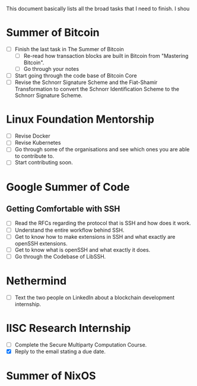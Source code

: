 This document basically lists all the broad tasks that I need to finish. I shou
# Summer of Bitcoin
- [ ] Finish the last task in The Summer of Bitcoin
	- [ ] Re-read how transaction blocks are built in Bitcoin from "Mastering Bitcoin".
	- [ ] Go through your notes
- [ ] Start going through the code base of Bitcoin Core
- [ ] Revise the Schnorr Signature Scheme and the Fiat-Shamir Transformation to convert the Schnorr Identification Scheme to the Schnorr Signature Scheme. 
# Linux Foundation Mentorship
- [ ] Revise Docker
- [ ] Revise Kubernetes
- [ ] Go through some of the organisations and see which ones you are able to contribute to.
- [ ] Start contributing soon.
# Google Summer of Code
## Getting Comfortable with SSH
- [ ] Read the RFCs regarding the protocol that is SSH and how does it work.
- [ ] Understand the entire workflow behind SSH.
- [ ] Get to know how to make extensions in SSH and what exactly are openSSH extensions.
- [ ] Get to know what is openSSH and what exactly it does.
- [ ] Go through the Codebase of LibSSH.
# Nethermind
- [ ] Text the two people on LinkedIn about a blockchain development internship.
# IISC Research Internship
- [ ] Complete the Secure Multiparty Computation Course.
- [x] Reply to the email stating a due date.
# Summer of NixOS
